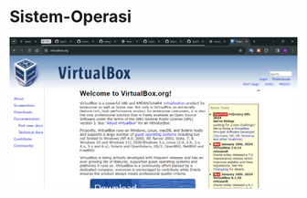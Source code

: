 # Sistem-Operasi

<img src="https://github.com/YafiRiifdah/Sistem-Operasi/blob/main/Image/Virtualbox/0.png">
